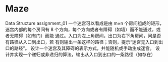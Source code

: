 # Maze
Data Structure assignment_01
一个迷宫可以看成是由 m×n 个房间组成的矩形，迷宫内部的每个房间有 8
个方向，每个方向或者有障碍（如墙）而不能通过，或者无障碍（如有门）而能
通过。入口为左上角房间，出口为右下角房间，问是否有路径从入口到出口，若
有则输出一条这样的路径；否则，提示“迷宫无入口到出口的路经”。
设计一个迷宫及其障碍的表示方式，并能随机或手动生成迷宫。
设计并实现一个递归或非递归的算法，输出从入口到出口的一条路径（如存在）
